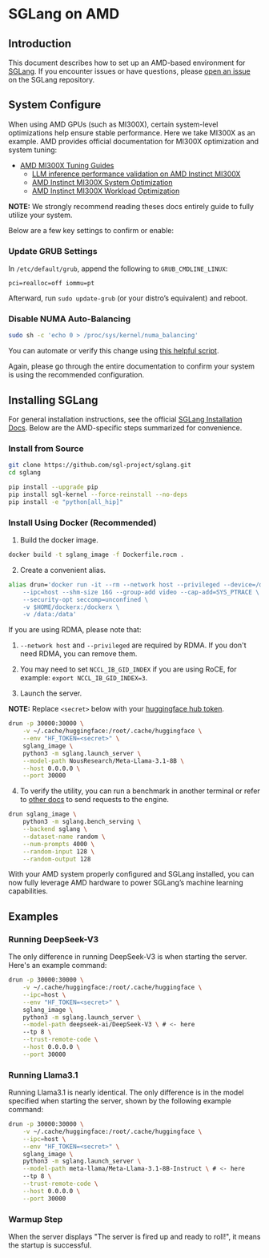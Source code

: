 # SGLang on AMD

## Introduction

This document describes how to set up an AMD-based environment for [SGLang](https://github.com/sgl-project/sglang). If you encounter issues or have questions, please [open an issue](https://github.com/sgl-project/sglang/issues) on the SGLang repository.

## System Configure

When using AMD GPUs (such as MI300X), certain system-level optimizations help ensure stable performance. Here we take MI300X as an example. AMD provides official documentation for MI300X optimization and system tuning:

- [AMD MI300X Tuning Guides](https://rocm.docs.amd.com/en/latest/how-to/tuning-guides/mi300x/index.html)
  - [LLM inference performance validation on AMD Instinct MI300X](https://rocm.docs.amd.com/en/latest/how-to/rocm-for-ai/inference/vllm-benchmark.html)
  - [AMD Instinct MI300X System Optimization](https://rocm.docs.amd.com/en/latest/how-to/system-optimization/mi300x.html)
  - [AMD Instinct MI300X Workload Optimization](https://rocm.docs.amd.com/en/latest/how-to/rocm-for-ai/inference-optimization/workload.html)

**NOTE:** We strongly recommend reading theses docs entirely guide to fully utilize your system.

Below are a few key settings to confirm or enable:

### Update GRUB Settings

In `/etc/default/grub`, append the following to `GRUB_CMDLINE_LINUX`:

```text
pci=realloc=off iommu=pt
```

Afterward, run `sudo update-grub` (or your distro’s equivalent) and reboot.

### Disable NUMA Auto-Balancing

```bash
sudo sh -c 'echo 0 > /proc/sys/kernel/numa_balancing'
```

You can automate or verify this change using [this helpful script](https://github.com/ROCm/triton/blob/rocm_env/scripts/amd/env_check.sh).

Again, please go through the entire documentation to confirm your system is using the recommended configuration.

## Installing SGLang

For general installation instructions, see the official [SGLang Installation Docs](https://docs.sglang.ai/start/install.html). Below are the AMD-specific steps summarized for convenience.

### Install from Source

```bash
git clone https://github.com/sgl-project/sglang.git
cd sglang

pip install --upgrade pip
pip install sgl-kernel --force-reinstall --no-deps
pip install -e "python[all_hip]"
```

### Install Using Docker (Recommended)

1. Build the docker image.

```bash
docker build -t sglang_image -f Dockerfile.rocm .
```

2. Create a convenient alias.

```bash
alias drun='docker run -it --rm --network host --privileged --device=/dev/kfd --device=/dev/dri \
    --ipc=host --shm-size 16G --group-add video --cap-add=SYS_PTRACE \
    --security-opt seccomp=unconfined \
    -v $HOME/dockerx:/dockerx \
    -v /data:/data'
```

If you are using RDMA, please note that:

1. `--network host` and `--privileged` are required by RDMA. If you don't need RDMA, you can remove them.
2. You may need to set `NCCL_IB_GID_INDEX` if you are using RoCE, for example: `export NCCL_IB_GID_INDEX=3`.

3. Launch the server.

**NOTE:** Replace `<secret>` below with your [huggingface hub token](https://huggingface.co/docs/hub/en/security-tokens).

```bash
drun -p 30000:30000 \
    -v ~/.cache/huggingface:/root/.cache/huggingface \
    --env "HF_TOKEN=<secret>" \
    sglang_image \
    python3 -m sglang.launch_server \
    --model-path NousResearch/Meta-Llama-3.1-8B \
    --host 0.0.0.0 \
    --port 30000
```

4. To verify the utility, you can run a benchmark in another terminal or refer to [other docs](https://docs.sglang.ai/backend/openai_api_completions.html) to send requests to the engine.

```bash
drun sglang_image \
    python3 -m sglang.bench_serving \
    --backend sglang \
    --dataset-name random \
    --num-prompts 4000 \
    --random-input 128 \
    --random-output 128
```

With your AMD system properly configured and SGLang installed, you can now fully leverage AMD hardware to power SGLang’s machine learning capabilities.

## Examples

### Running DeepSeek-V3

The only difference in running DeepSeek-V3 is when starting the server. Here's an example command:

```bash
drun -p 30000:30000 \
    -v ~/.cache/huggingface:/root/.cache/huggingface \
    --ipc=host \
    --env "HF_TOKEN=<secret>" \
    sglang_image \
    python3 -m sglang.launch_server \
    --model-path deepseek-ai/DeepSeek-V3 \ # <- here
    --tp 8 \
    --trust-remote-code \
    --host 0.0.0.0 \
    --port 30000
```

### Running Llama3.1

Running Llama3.1 is nearly identical. The only difference is in the model specified when starting the server, shown by the following example command:

```bash
drun -p 30000:30000 \
    -v ~/.cache/huggingface:/root/.cache/huggingface \
    --ipc=host \
    --env "HF_TOKEN=<secret>" \
    sglang_image \
    python3 -m sglang.launch_server \
    --model-path meta-llama/Meta-Llama-3.1-8B-Instruct \ # <- here
    --tp 8 \
    --trust-remote-code \
    --host 0.0.0.0 \
    --port 30000
```

### Warmup Step

When the server displays "The server is fired up and ready to roll!", it means the startup is successful.
